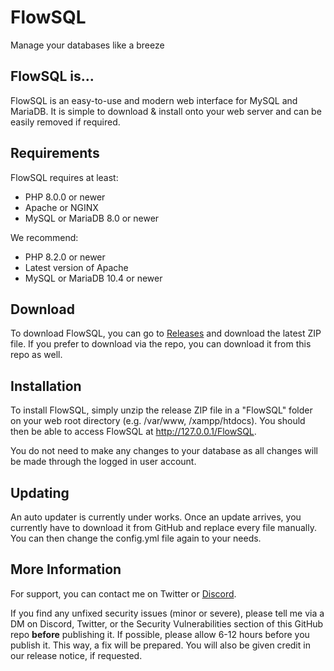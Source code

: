 # FlowSQL
Manage your databases like a breeze

## FlowSQL is...
FlowSQL is an easy-to-use and modern web interface for MySQL and MariaDB. It is simple to download & install onto your web server and can be easily removed if required.

## Requirements
FlowSQL requires at least:
* PHP 8.0.0 or newer
* Apache or NGINX
* MySQL or MariaDB 8.0 or newer

We recommend:
* PHP 8.2.0 or newer
* Latest version of Apache
* MySQL or MariaDB 10.4 or newer

## Download
To download FlowSQL, you can go to [Releases](https://github.com/ethrythedev/FlowSQL/releases) and download the latest ZIP file. If you prefer to download via the repo, you can download it from this repo as well.

## Installation
To install FlowSQL, simply unzip the release ZIP file in a "FlowSQL" folder on your web root directory (e.g. /var/www, /xampp/htdocs). You should then be able to access FlowSQL at http://127.0.0.1/FlowSQL.

You do not need to make any changes to your database as all changes will be made through the logged in user account.

## Updating
An auto updater is currently under works. Once an update arrives, you currently have to download it from GitHub and replace every file manually. You can then change the config.yml file again to your needs.

## More Information
For support, you can contact me on Twitter or [Discord](https://discord.gg/nUnsZDXa6c).

If you find any unfixed security issues (minor or severe), please tell me via a DM on Discord, Twitter, or the Security Vulnerabilities section of this GitHub repo **before** publishing it. If possible, please allow 6-12 hours before you publish it. This way, a fix will be prepared. You will also be given credit in our release notice, if requested.
